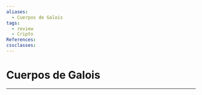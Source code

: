 ```yaml
---
aliases:
  - Cuerpos de Galois
tags:
  - review
  - Cripto
References: 
cssclasses:
---
```

# Cuerpos de Galois


***